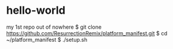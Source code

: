 # hello-world
my 1st repo out of nowhere
$ git clone https://github.com/ResurrectionRemix/platform_manifest.git
$ cd ~/platform_manifest
$ ./setup.sh
